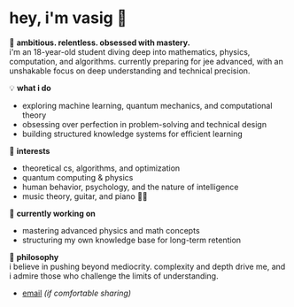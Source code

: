 # hey, i'm vasig 👋  

🚀 **ambitious. relentless. obsessed with mastery.**  
i'm an 18-year-old student diving deep into mathematics, physics, computation, and algorithms. currently preparing for jee advanced, with an unshakable focus on deep understanding and technical precision.  

💡 **what i do**  
- exploring machine learning, quantum mechanics, and computational theory  
- obsessing over perfection in problem-solving and technical design  
- building structured knowledge systems for efficient learning  

🎯 **interests**  
- theoretical cs, algorithms, and optimization  
- quantum computing & physics  
- human behavior, psychology, and the nature of intelligence  
- music theory, guitar, and piano 🎸🎹  

📖 **currently working on**  
- mastering advanced physics and math concepts  
- structuring my own knowledge base for long-term retention  

💭 **philosophy**  
i believe in pushing beyond mediocrity. complexity and depth drive me, and i admire those who challenge the limits of understanding.  

- [email](mailto:agvasig19@gmail.com) *(if comfortable sharing)*  


<!---
VasigAG/VasigAG is a ✨ special ✨ repository because its `README.md` (this file) appears on your GitHub profile.
You can click the Preview link to take a look at your changes.
--->

